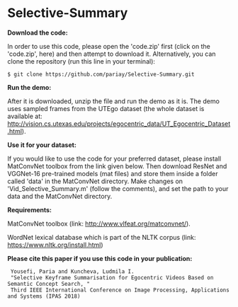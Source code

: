 # Selective-Summary

**Download the code:**

In order to use this code, please open the 'code.zip' first (click on the 'code.zip', here) and then attempt to download it. Alternatively, you can clone the repository (run this line in your terminal):

```
$ git clone https://github.com/pariay/Selective-Summary.git
```

**Run the demo:**

After it is downloaded, unzip the file and run the demo as it is. The demo uses sampled frames from the UTEgo dataset (the whole 
dataset is available at: http://vision.cs.utexas.edu/projects/egocentric_data/UT_Egocentric_Dataset.html).

**Use it for your dataset:**

If you would like to use the code for your preferred dataset, please install MatConvNet toolbox from the link given below. Then download ResNet and VGGNet-16 pre-trained models (mat files) and store them inside a folder called 'data' in the MatConvNet directory.
Make changes on 'Vid_Selective_Summary.m' (follow the comments), and set the path to your data and the MatConvNet directory.

**Requirements:**

MatConvNet toolbox (link: http://www.vlfeat.org/matconvnet/).

WordNet lexical database which is part of the NLTK corpus (link: https://www.nltk.org/install.html)

 
**Please cite this paper if you use this code in your publication:** 
    
     
     Yousefi, Paria and Kuncheva, Ludmila I. 
     "Selective Keyframe Summarisation for Egocentric Videos Based on Semantic Concept Search, "  
     Third IEEE International Conference on Image Processing, Applications and Systems (IPAS 2018)
     
     
 
